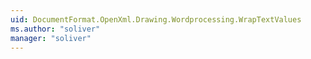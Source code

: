 ```yaml
---
uid: DocumentFormat.OpenXml.Drawing.Wordprocessing.WrapTextValues
ms.author: "soliver"
manager: "soliver"
---
```

